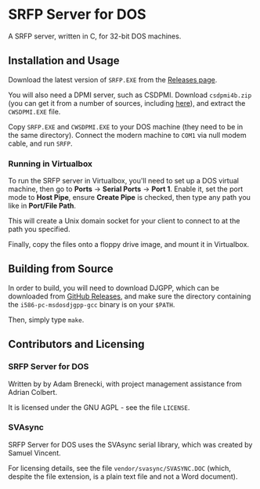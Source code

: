 # SRFP Server for DOS

A SRFP server, written in C, for 32-bit DOS machines.

## Installation and Usage

Download the latest version of `SRFP.EXE` from the [Releases page](https://github.com/srfp-preservation/server/releases).

You will also need a DPMI server, such as CSDPMI. Download `csdpmi4b.zip` (you can get it from a number of sources, including [here](ftp://ftp.pl.freebsd.org/vol/rzm1/coast/vendors/djgpp/v2misc/csdpmi4b.zip)), and extract the `CWSDPMI.EXE` file.

Copy `SRFP.EXE` and `CWSDPMI.EXE` to your DOS machine (they need to be in the same directory). Connect the modern machine to `COM1` via null modem cable, and run `SRFP`.

### Running in Virtualbox

To run the SRFP server in Virtualbox, you'll need to set up a DOS virtual machine, then go to **Ports** &rarr; **Serial Ports** &rarr; **Port 1**. Enable it, set the port mode to **Host Pipe**, ensure **Create Pipe** is checked, then type any path you like in **Port/File Path**.

This will create a Unix domain socket for your client to connect to at the path you specified.

Finally, copy the files onto a floppy drive image, and mount it in Virtualbox.

## Building from Source

In order to build, you will need to download DJGPP, which can be downloaded from [GitHub Releases](https://github.com/andrewwutw/build-djgpp/releases), and make sure the directory containing the `i586-pc-msdosdjgpp-gcc` binary is on your `$PATH`.

Then, simply type `make`.

## Contributors and Licensing

### SRFP Server for DOS

Written by by Adam Brenecki, with project management assistance from Adrian Colbert.

It is licensed under the GNU AGPL - see the file `LICENSE`.

### SVAsync

SRFP Server for DOS uses the SVAsync serial library, which was created by Samuel Vincent.

For licensing details, see the file `vendor/svasync/SVASYNC.DOC` (which, despite the file extension, is a plain text file and not a Word document).